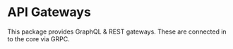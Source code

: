 # API Gateways

This package provides GraphQL & REST gateways. These are connected in to the core via GRPC.
